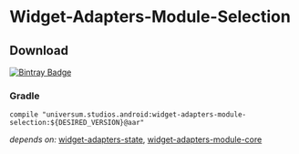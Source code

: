 Widget-Adapters-Module-Selection
===============

## Download ##
[![Bintray Badge](https://api.bintray.com/packages/universum-studios/android/universum.studios.android%3Awidget-adapters/images/download.svg)](https://bintray.com/universum-studios/android/universum.studios.android%3Awidget-adapters/_latestVersion)

### Gradle ###

    compile "universum.studios.android:widget-adapters-module-selection:${DESIRED_VERSION}@aar"

_depends on:_
[widget-adapters-state](https://github.com/universum-studios/android_widget_adapters/tree/master/library-state),
[widget-adapters-module-core](https://github.com/universum-studios/android_widget_adapters/tree/master/library-module-core)
